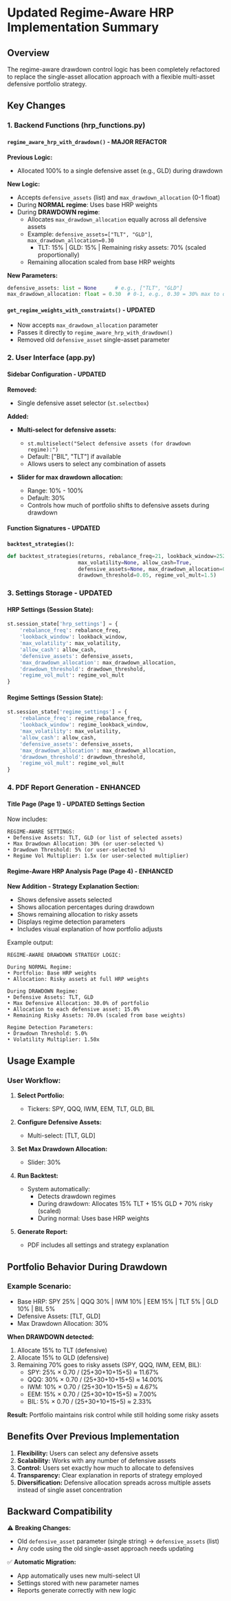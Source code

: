 # Updated Regime-Aware HRP Implementation Summary

## Overview
The regime-aware drawdown control logic has been completely refactored to replace the single-asset allocation approach with a flexible multi-asset defensive portfolio strategy.

## Key Changes

### 1. **Backend Functions (hrp_functions.py)**

#### `regime_aware_hrp_with_drawdown()` - MAJOR REFACTOR
**Previous Logic:**
- Allocated 100% to a single defensive asset (e.g., GLD) during drawdown

**New Logic:**
- Accepts `defensive_assets` (list) and `max_drawdown_allocation` (0-1 float)
- During **NORMAL regime**: Uses base HRP weights
- During **DRAWDOWN regime**:
  - Allocates `max_drawdown_allocation` equally across all defensive assets
  - Example: `defensive_assets=["TLT", "GLD"]`, `max_drawdown_allocation=0.30`
    - TLT: 15% | GLD: 15% | Remaining risky assets: 70% (scaled proportionally)
  - Remaining allocation scaled from base HRP weights

**New Parameters:**
```python
defensive_assets: list = None      # e.g., ["TLT", "GLD"]
max_drawdown_allocation: float = 0.30  # 0-1, e.g., 0.30 = 30% max to defensives
```

#### `get_regime_weights_with_constraints()` - UPDATED
- Now accepts `max_drawdown_allocation` parameter
- Passes it directly to `regime_aware_hrp_with_drawdown()`
- Removed old `defensive_asset` single-asset parameter

### 2. **User Interface (app.py)**

#### Sidebar Configuration - UPDATED
**Removed:**
- Single defensive asset selector (`st.selectbox`)

**Added:**
- **Multi-select for defensive assets:**
  - `st.multiselect("Select defensive assets (for drawdown regime):")`
  - Default: ["BIL", "TLT"] if available
  - Allows users to select any combination of assets

- **Slider for max drawdown allocation:**
  - Range: 10% - 100%
  - Default: 30%
  - Controls how much of portfolio shifts to defensive assets during drawdown

#### Function Signatures - UPDATED
**`backtest_strategies()`:**
```python
def backtest_strategies(returns, rebalance_freq=21, lookback_window=252, 
                       max_volatility=None, allow_cash=True, 
                       defensive_assets=None, max_drawdown_allocation=0.30,
                       drawdown_threshold=0.05, regime_vol_mult=1.5)
```

### 3. **Settings Storage - UPDATED**

#### HRP Settings (Session State):
```python
st.session_state['hrp_settings'] = {
    'rebalance_freq': rebalance_freq,
    'lookback_window': lookback_window,
    'max_volatility': max_volatility,
    'allow_cash': allow_cash,
    'defensive_assets': defensive_assets,
    'max_drawdown_allocation': max_drawdown_allocation,
    'drawdown_threshold': drawdown_threshold,
    'regime_vol_mult': regime_vol_mult
}
```

#### Regime Settings (Session State):
```python
st.session_state['regime_settings'] = {
    'rebalance_freq': regime_rebalance_freq,
    'lookback_window': regime_lookback_window,
    'max_volatility': max_volatility,
    'allow_cash': allow_cash,
    'defensive_assets': defensive_assets,
    'max_drawdown_allocation': max_drawdown_allocation,
    'drawdown_threshold': drawdown_threshold,
    'regime_vol_mult': regime_vol_mult
}
```

### 4. **PDF Report Generation - ENHANCED**

#### Title Page (Page 1) - UPDATED Settings Section
Now includes:
```
REGIME-AWARE SETTINGS:
• Defensive Assets: TLT, GLD (or list of selected assets)
• Max Drawdown Allocation: 30% (or user-selected %)
• Drawdown Threshold: 5% (or user-selected %)
• Regime Vol Multiplier: 1.5x (or user-selected multiplier)
```

#### Regime-Aware HRP Analysis Page (Page 4) - ENHANCED
**New Addition - Strategy Explanation Section:**
- Shows defensive assets selected
- Shows allocation percentages during drawdown
- Shows remaining allocation to risky assets
- Displays regime detection parameters
- Includes visual explanation of how portfolio adjusts

Example output:
```
REGIME-AWARE DRAWDOWN STRATEGY LOGIC:

During NORMAL Regime:
• Portfolio: Base HRP weights
• Allocation: Risky assets at full HRP weights

During DRAWDOWN Regime:
• Defensive Assets: TLT, GLD
• Max Defensive Allocation: 30.0% of portfolio
• Allocation to each defensive asset: 15.0%
• Remaining Risky Assets: 70.0% (scaled from base weights)

Regime Detection Parameters:
• Drawdown Threshold: 5.0%
• Volatility Multiplier: 1.50x
```

## Usage Example

### User Workflow:
1. **Select Portfolio:**
   - Tickers: SPY, QQQ, IWM, EEM, TLT, GLD, BIL

2. **Configure Defensive Assets:**
   - Multi-select: [TLT, GLD]

3. **Set Max Drawdown Allocation:**
   - Slider: 30%

4. **Run Backtest:**
   - System automatically:
     - Detects drawdown regimes
     - During drawdown: Allocates 15% TLT + 15% GLD + 70% risky (scaled)
     - During normal: Uses base HRP weights

5. **Generate Report:**
   - PDF includes all settings and strategy explanation

## Portfolio Behavior During Drawdown

### Example Scenario:
- Base HRP: SPY 25% | QQQ 30% | IWM 10% | EEM 15% | TLT 5% | GLD 10% | BIL 5%
- Defensive Assets: [TLT, GLD]
- Max Drawdown Allocation: 30%

**When DRAWDOWN detected:**
1. Allocate 15% to TLT (defensive)
2. Allocate 15% to GLD (defensive)
3. Remaining 70% goes to risky assets (SPY, QQQ, IWM, EEM, BIL):
   - SPY: 25% × 0.70 / (25+30+10+15+5) ≈ 11.67%
   - QQQ: 30% × 0.70 / (25+30+10+15+5) ≈ 14.00%
   - IWM: 10% × 0.70 / (25+30+10+15+5) ≈ 4.67%
   - EEM: 15% × 0.70 / (25+30+10+15+5) ≈ 7.00%
   - BIL: 5% × 0.70 / (25+30+10+15+5) ≈ 2.33%

**Result:** Portfolio maintains risk control while still holding some risky assets

## Benefits Over Previous Implementation

1. **Flexibility:** Users can select any defensive assets
2. **Scalability:** Works with any number of defensive assets
3. **Control:** Users set exactly how much to allocate to defensives
4. **Transparency:** Clear explanation in reports of strategy employed
5. **Diversification:** Defensive allocation spreads across multiple assets instead of single asset concentration

## Backward Compatibility

⚠️ **Breaking Changes:**
- Old `defensive_asset` parameter (single string) → `defensive_assets` (list)
- Any code using the old single-asset approach needs updating

✅ **Automatic Migration:**
- App automatically uses new multi-select UI
- Settings stored with new parameter names
- Reports generate correctly with new logic
